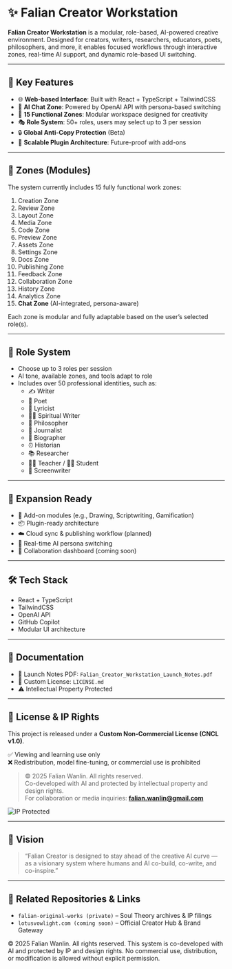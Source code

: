 # ✨ Falian Creator Workstation

**Falian Creator Workstation** is a modular, role-based, AI-powered creative environment. Designed for creators, writers, researchers, educators, poets, philosophers, and more, it enables focused workflows through interactive zones, real-time AI support, and dynamic role-based UI switching.

---

## 🔧 Key Features

- 🌐 **Web-based Interface**: Built with React + TypeScript + TailwindCSS
- 🧠 **AI Chat Zone**: Powered by OpenAI API with persona-based switching
- 🧹 **15 Functional Zones**: Modular workspace designed for creativity
- 🎭 **Role System**: 50+ roles, users may select up to 3 per session
- 🔒 **Global Anti-Copy Protection** (Beta)
- 🔄 **Scalable Plugin Architecture**: Future-proof with add-ons

---

## 📁 Zones (Modules)

The system currently includes 15 fully functional work zones:

1. Creation Zone
2. Review Zone
3. Layout Zone
4. Media Zone
5. Code Zone
6. Preview Zone
7. Assets Zone
8. Settings Zone
9. Docs Zone
10. Publishing Zone
11. Feedback Zone
12. Collaboration Zone
13. History Zone
14. Analytics Zone
15. **Chat Zone** (AI-integrated, persona-aware)

Each zone is modular and fully adaptable based on the user’s selected role(s).

---

## 👤 Role System

- Choose up to 3 roles per session
- AI tone, available zones, and tools adapt to role
- Includes over 50 professional identities, such as:
  - ✍️ Writer
  - 🌺 Poet
  - 🎼 Lyricist
  - 🧘‍♀️ Spiritual Writer
  - 🧠 Philosopher
  - 📰 Journalist
  - 👤 Biographer
  - ⏰ Historian
  - 📚 Researcher
  - 👨‍🏫 Teacher / 👩‍🎓 Student
  - 🎥 Screenwriter

---

## 🦮 Expansion Ready

- 🔧 Add-on modules (e.g., Drawing, Scriptwriting, Gamification)
- 📦 Plugin-ready architecture
- ☁️ Cloud sync & publishing workflow (planned)
- 🔀 Real-time AI persona switching
- 🤝 Collaboration dashboard (coming soon)

---

## 🛠️ Tech Stack

- React + TypeScript
- TailwindCSS
- OpenAI API
- GitHub Copilot
- Modular UI architecture

---

## 📄 Documentation

- 📘 Launch Notes PDF: `Falian_Creator_Workstation_Launch_Notes.pdf`
- 🔐 Custom License: `LICENSE.md`
- ⚠️ Intellectual Property Protected

---

## 🔐 License & IP Rights

This project is released under a **Custom Non-Commercial License (CNCL v1.0)**.

✅ Viewing and learning use only  
❌ Redistribution, model fine-tuning, or commercial use is prohibited

> © 2025 Falian Wanlin. All rights reserved.  
> Co-developed with AI and protected by intellectual property and design rights.  
> For collaboration or media inquiries: **falian.wanlin@gmail.com**

![IP Protected](https://user-images.githubusercontent.com/placeholder/ip-protection-badge.png)

---

## 📢 Vision

> “Falian Creator is designed to stay ahead of the creative AI curve —  
> as a visionary system where humans and AI co-build, co-write, and co-inspire.”

---

## 🔗 Related Repositories & Links

- `falian-original-works (private)` – Soul Theory archives & IP filings
- `lotusvowlight.com (coming soon)` – Official Creator Hub & Brand Gateway

© 2025 Falian Wanlin. All rights reserved. This system is co-developed with AI and protected by IP and design rights. No commercial use, distribution, or modification is allowed without explicit permission.
